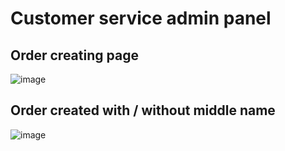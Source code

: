 # Customer service admin panel

## Order creating page
![image](https://user-images.githubusercontent.com/79706809/125168287-77c62c00-e1ad-11eb-8476-7f01b83ed27f.png)



## Order created with / without middle name
![image](https://user-images.githubusercontent.com/79706809/125168264-57966d00-e1ad-11eb-9200-5f1875f85a1f.png)
